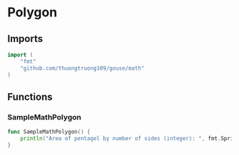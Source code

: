 # Polygon

## Imports

```go
import (
	"fmt"
	"github.com/thuongtruong109/gouse/math"
)
```
## Functions


### SampleMathPolygon

```go
func SampleMathPolygon() {
	println("Area of pentagol by number of sides (integer): ", fmt.Sprintf("%f", math.AreaPolygon(10, 6)))
}
```
